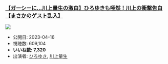 ### [【ガーシーに…川上量生の激白】ひろゆきも唖然！川上の衝撃告白【まさかのゲスト乱入】](https://www.youtube.com/watch?v=4XtxNxvov3Q)
[![](https://img.youtube.com/vi/4XtxNxvov3Q/sddefault.jpg)](https://www.youtube.com/watch?v=4XtxNxvov3Q)
-   公開日: 2023-04-16
-   視聴数: 609,104
-   **いいね数: 7,320**
-   出演者: [ひろゆき](/rehacq_fan/people/ひろゆき "wikilink"), [川上量生](/rehacq_fan/people/川上量生 "wikilink")
